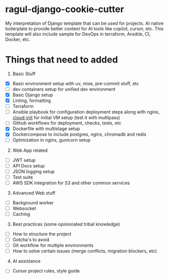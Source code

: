 # ragul-django-cookie-cutter
My interpretation of Django template that can be used for projects.
AI native boilerplate to provide better context for AI tools like copilot, cursor, etc.
This template will also include sample for DevOps in terraform, Ansible, CI, Docker, etc.

# Things that need to added

1. Basic Stuff
- [x] Basic environment setup with uv, mise, pre-commit stuff, etc
- [ ] dev containers setup for unified dev environment
- [x] Basic Django setup
- [x] Linting, formatting
- [ ] Terraform
- [ ] Ansible playbook for configuration deployment steps along with nginx, [cloud-init](https://cloudinit.readthedocs.io/en/latest/index.html) for initial VM setup (test it with multipass)
- [ ] Github workflows for deployment, checks, tests, etc
- [x] Dockerfile with multistage setup
- [x] Dockercompose to include postgres, nginx, chromadb and redis
- [ ] Optimization in nginx, gunicorn setup

2. Web App related
- [ ] JWT setup
- [ ] API Docs setup
- [ ] JSON logging setup
- [ ] Test suite
- [ ] AWS SDK integration for S3 and other common services

3. Advanced Web stuff
- [ ] Background worker
- [ ] Websocket
- [ ] Caching

3. Best practices (some opinionated tribal knowledge)
- [ ] How to structure the project
- [ ] Gotcha's to avoid
- [ ] Git workflow for multiple environments
- [ ] How to solve certain issues (merge conflicts, migration blockers, etc)

4. AI assistance
- [ ] Cursor project rules, style guide
